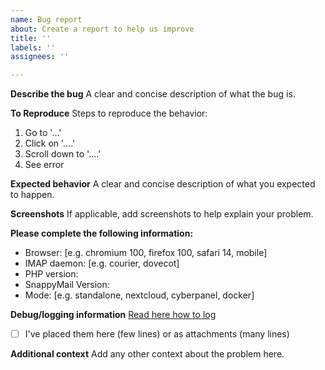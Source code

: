 ```yaml
---
name: Bug report
about: Create a report to help us improve
title: ''
labels: ''
assignees: ''

---
```


**Describe the bug**
A clear and concise description of what the bug is.

**To Reproduce**
Steps to reproduce the behavior:
1. Go to '...'
2. Click on '....'
3. Scroll down to '....'
4. See error

**Expected behavior**
A clear and concise description of what you expected to happen.

**Screenshots**
If applicable, add screenshots to help explain your problem.

**Please complete the following information:**
- Browser: [e.g. chromium 100, firefox 100, safari 14, mobile]
- IMAP daemon: [e.g. courier, dovecot]
- PHP version:
- SnappyMail Version:
- Mode: [e.g. standalone, nextcloud, cyberpanel, docker]

**Debug/logging information**
[Read here how to log](https://github.com/the-djmaze/snappymail/wiki/FAQ#how-do-i-enable-logging)
- [ ] I've placed them here (few lines) or as attachments (many lines)

**Additional context**
Add any other context about the problem here.
